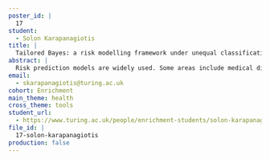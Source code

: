 ```yaml
---
poster_id: |
  17
student:
  - Solon Karapanagiotis
title: |
  Tailored Bayes: a risk modelling framework under unequal classification costs
abstract: |
  Risk prediction models are widely used. Some areas include medical diagnosis and prognosis, fraud detection, financial crisis prediction, spam email filtering, text/image categorization, object detection from satellite images, classification of protein databases, among others. Risk prediction models are prevalently based on binary outcomes, constructed to minimise the expected classification error; that is the proportion of incorrect classifications. The disadvantage of this approach is to implicitly assume that all errors cost equally. However, equality is but one choice, and an arbitrary one, which we suspect is in fact rarely appropriate. For example, in cancer diagnosis, a false negative (that is, misdiagnosing a cancer patient as healthy) may have more severe consequences than a false positive (that is, misdiagnosing a healthy patient with cancer); the latter may lead to extra medical costs and unnecessary patient anxiety but will not result in loss of life. For these applications, a prioritised control of asymmetric classification errors is desirable. In this work, we present Tailored Bayes (TB), a novel Bayesian inference framework which "tailors" model fitting to optimise predictive performance with respect to unbalanced misclassification costs. We demonstrate using synthetic and real-world data that under certain scenarios TB outperforms standard off-the-shelf statistical/machine learning models.
email:
  - skarapanagiotis@turing.ac.uk
cohort: Enrichment
main_theme: health
cross_theme: tools
student_url:
  - https://www.turing.ac.uk/people/enrichment-students/solon-karapanagiotis
file_id: |
  17-solon-karapanagiotis
production: false
---
```

